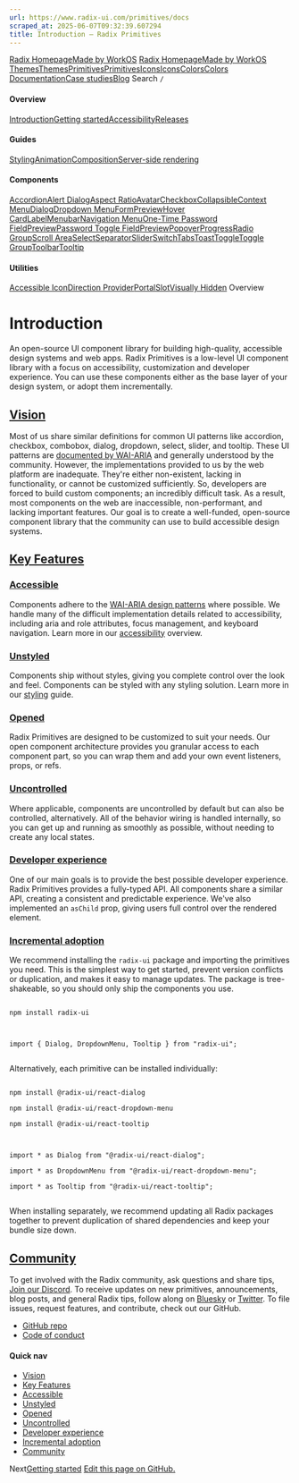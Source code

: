 ```yaml
---
url: https://www.radix-ui.com/primitives/docs
scraped_at: 2025-06-07T09:32:39.607294
title: Introduction – Radix Primitives
---
```


[Radix Homepage](https://www.radix-ui.com/)[Made by WorkOS](https://workos.com)
[Radix Homepage](https://www.radix-ui.com/)[Made by WorkOS](https://workos.com)
[ThemesThemes](https://www.radix-ui.com/)[PrimitivesPrimitives](https://www.radix-ui.com/primitives)[IconsIcons](https://www.radix-ui.com/icons)[ColorsColors](https://www.radix-ui.com/colors)
[Documentation](https://www.radix-ui.com/primitives/docs)[Case studies](https://www.radix-ui.com/primitives/case-studies)[Blog](https://www.radix-ui.com/blog)[](https://github.com/radix-ui/primitives)
Search
`/`
#### Overview
[Introduction](https://www.radix-ui.com/primitives/docs/overview/introduction)[Getting started](https://www.radix-ui.com/primitives/docs/overview/getting-started)[Accessibility](https://www.radix-ui.com/primitives/docs/overview/accessibility)[Releases](https://www.radix-ui.com/primitives/docs/overview/releases)
#### Guides
[Styling](https://www.radix-ui.com/primitives/docs/guides/styling)[Animation](https://www.radix-ui.com/primitives/docs/guides/animation)[Composition](https://www.radix-ui.com/primitives/docs/guides/composition)[Server-side rendering](https://www.radix-ui.com/primitives/docs/guides/server-side-rendering)
#### Components
[Accordion](https://www.radix-ui.com/primitives/docs/components/accordion)[Alert Dialog](https://www.radix-ui.com/primitives/docs/components/alert-dialog)[Aspect Ratio](https://www.radix-ui.com/primitives/docs/components/aspect-ratio)[Avatar](https://www.radix-ui.com/primitives/docs/components/avatar)[Checkbox](https://www.radix-ui.com/primitives/docs/components/checkbox)[Collapsible](https://www.radix-ui.com/primitives/docs/components/collapsible)[Context Menu](https://www.radix-ui.com/primitives/docs/components/context-menu)[Dialog](https://www.radix-ui.com/primitives/docs/components/dialog)[Dropdown Menu](https://www.radix-ui.com/primitives/docs/components/dropdown-menu)[FormPreview](https://www.radix-ui.com/primitives/docs/components/form)[Hover Card](https://www.radix-ui.com/primitives/docs/components/hover-card)[Label](https://www.radix-ui.com/primitives/docs/components/label)[Menubar](https://www.radix-ui.com/primitives/docs/components/menubar)[Navigation Menu](https://www.radix-ui.com/primitives/docs/components/navigation-menu)[One-Time Password FieldPreview](https://www.radix-ui.com/primitives/docs/components/one-time-password-field)[Password Toggle FieldPreview](https://www.radix-ui.com/primitives/docs/components/password-toggle-field)[Popover](https://www.radix-ui.com/primitives/docs/components/popover)[Progress](https://www.radix-ui.com/primitives/docs/components/progress)[Radio Group](https://www.radix-ui.com/primitives/docs/components/radio-group)[Scroll Area](https://www.radix-ui.com/primitives/docs/components/scroll-area)[Select](https://www.radix-ui.com/primitives/docs/components/select)[Separator](https://www.radix-ui.com/primitives/docs/components/separator)[Slider](https://www.radix-ui.com/primitives/docs/components/slider)[Switch](https://www.radix-ui.com/primitives/docs/components/switch)[Tabs](https://www.radix-ui.com/primitives/docs/components/tabs)[Toast](https://www.radix-ui.com/primitives/docs/components/toast)[Toggle](https://www.radix-ui.com/primitives/docs/components/toggle)[Toggle Group](https://www.radix-ui.com/primitives/docs/components/toggle-group)[Toolbar](https://www.radix-ui.com/primitives/docs/components/toolbar)[Tooltip](https://www.radix-ui.com/primitives/docs/components/tooltip)
#### Utilities
[Accessible Icon](https://www.radix-ui.com/primitives/docs/utilities/accessible-icon)[Direction Provider](https://www.radix-ui.com/primitives/docs/utilities/direction-provider)[Portal](https://www.radix-ui.com/primitives/docs/utilities/portal)[Slot](https://www.radix-ui.com/primitives/docs/utilities/slot)[Visually Hidden](https://www.radix-ui.com/primitives/docs/utilities/visually-hidden)
Overview
# Introduction
An open-source UI component library for building high-quality, accessible design systems and web apps.
Radix Primitives is a low-level UI component library with a focus on accessibility, customization and developer experience. You can use these components either as the base layer of your design system, or adopt them incrementally.
## [Vision](https://www.radix-ui.com/primitives/docs/overview/introduction#vision)
Most of us share similar definitions for common UI patterns like accordion, checkbox, combobox, dialog, dropdown, select, slider, and tooltip. These UI patterns are [documented by WAI-ARIA](https://www.w3.org/TR/wai-aria-practices/#aria_ex) and generally understood by the community.
However, the implementations provided to us by the web platform are inadequate. They're either non-existent, lacking in functionality, or cannot be customized sufficiently.
So, developers are forced to build custom components; an incredibly difficult task. As a result, most components on the web are inaccessible, non-performant, and lacking important features.
Our goal is to create a well-funded, open-source component library that the community can use to build accessible design systems.
## [Key Features](https://www.radix-ui.com/primitives/docs/overview/introduction#key-features)
### [Accessible](https://www.radix-ui.com/primitives/docs/overview/introduction#accessible)
Components adhere to the [WAI-ARIA design patterns](https://www.w3.org/TR/wai-aria-practices-1.2) where possible. We handle many of the difficult implementation details related to accessibility, including aria and role attributes, focus management, and keyboard navigation. Learn more in our [accessibility](https://www.radix-ui.com/primitives/docs/overview/accessibility) overview.
### [Unstyled](https://www.radix-ui.com/primitives/docs/overview/introduction#unstyled)
Components ship without styles, giving you complete control over the look and feel. Components can be styled with any styling solution. Learn more in our [styling](https://www.radix-ui.com/primitives/docs/guides/styling) guide.
### [Opened](https://www.radix-ui.com/primitives/docs/overview/introduction#opened)
Radix Primitives are designed to be customized to suit your needs. Our open component architecture provides you granular access to each component part, so you can wrap them and add your own event listeners, props, or refs.
### [Uncontrolled](https://www.radix-ui.com/primitives/docs/overview/introduction#uncontrolled)
Where applicable, components are uncontrolled by default but can also be controlled, alternatively. All of the behavior wiring is handled internally, so you can get up and running as smoothly as possible, without needing to create any local states.
### [Developer experience](https://www.radix-ui.com/primitives/docs/overview/introduction#developer-experience)
One of our main goals is to provide the best possible developer experience. Radix Primitives provides a fully-typed API. All components share a similar API, creating a consistent and predictable experience. We've also implemented an `asChild` prop, giving users full control over the rendered element.
### [Incremental adoption](https://www.radix-ui.com/primitives/docs/overview/introduction#incremental-adoption)
We recommend installing the `radix-ui` package and importing the primitives you need. This is the simplest way to get started, prevent version conflicts or duplication, and makes it easy to manage updates. The package is tree-shakeable, so you should only ship the components you use.
```

npm install radix-ui


```

```

import { Dialog, DropdownMenu, Tooltip } from "radix-ui";


```

Alternatively, each primitive can be installed individually:
```

npm install @radix-ui/react-dialog

npm install @radix-ui/react-dropdown-menu

npm install @radix-ui/react-tooltip


```

```

import * as Dialog from "@radix-ui/react-dialog";

import * as DropdownMenu from "@radix-ui/react-dropdown-menu";

import * as Tooltip from "@radix-ui/react-tooltip";


```

When installing separately, we recommend updating all Radix packages together to prevent duplication of shared dependencies and keep your bundle size down.
## [Community](https://www.radix-ui.com/primitives/docs/overview/introduction#community)
To get involved with the Radix community, ask questions and share tips, [Join our Discord](https://discord.com/invite/7Xb99uG).
To receive updates on new primitives, announcements, blog posts, and general Radix tips, follow along on [Bluesky](https://bsky.app/profile/radix-ui.com) or [Twitter](https://twitter.com/radix_ui).
To file issues, request features, and contribute, check out our GitHub.
  * [GitHub repo](https://github.com/radix-ui/primitives)
  * [Code of conduct](https://github.com/radix-ui/primitives/blob/main/CODE_OF_CONDUCT.md)


#### Quick nav
  * [Vision](https://www.radix-ui.com/primitives/docs/overview/introduction#vision)
  * [Key Features](https://www.radix-ui.com/primitives/docs/overview/introduction#key-features)
  * [Accessible](https://www.radix-ui.com/primitives/docs/overview/introduction#accessible)
  * [Unstyled](https://www.radix-ui.com/primitives/docs/overview/introduction#unstyled)
  * [Opened](https://www.radix-ui.com/primitives/docs/overview/introduction#opened)
  * [Uncontrolled](https://www.radix-ui.com/primitives/docs/overview/introduction#uncontrolled)
  * [Developer experience](https://www.radix-ui.com/primitives/docs/overview/introduction#developer-experience)
  * [Incremental adoption](https://www.radix-ui.com/primitives/docs/overview/introduction#incremental-adoption)
  * [Community](https://www.radix-ui.com/primitives/docs/overview/introduction#community)


Next[Getting started](https://www.radix-ui.com/primitives/docs/overview/getting-started)
[Edit this page on GitHub.](https://github.com/radix-ui/website/edit/main/data/primitives/docs/overview/introduction.mdx "Edit this page on GitHub.")

